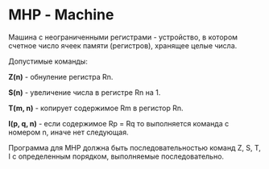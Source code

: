 # МНР - Machine
 
Машина с неограниченными регистрами - устройство, в котором счетное число ячеек памяти (регистров), хранящее целые числа.

Допустимые команды:

**Z(n)**      - обнуление регистра Rn.

**S(n)**      - увеличение числа в регистре Rn на 1.

**T(m, n)**  - копирует содержимое Rm в регистор Rn.

**I(p, q, n)** - если содержимое Rp = Rq то выполняется команда с номером n, иначе нет следующая.

Программа для МНР должна быть последовательностью команд Z, S, T, I  с определенным порядком, выполняемые последовательно.
